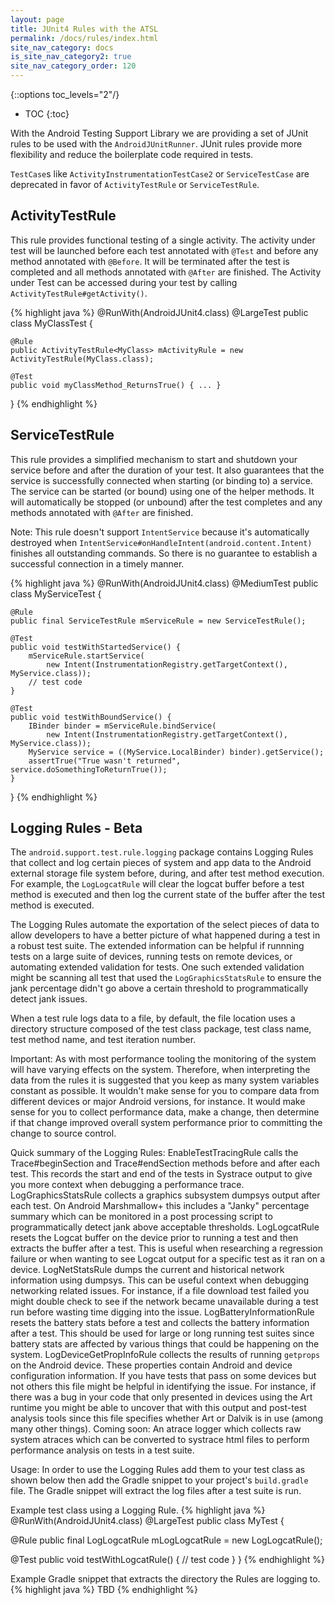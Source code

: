 ```yaml
---
layout: page
title: JUnit4 Rules with the ATSL
permalink: /docs/rules/index.html
site_nav_category: docs
is_site_nav_category2: true
site_nav_category_order: 120
---
```

{::options toc_levels="2"/}

* TOC
{:toc}

With the Android Testing Support Library we are providing a set of JUnit rules to be used with the `AndroidJUnitRunner`. JUnit rules provide more flexibility and reduce the boilerplate code required in tests.

`TestCase`s like `ActivityInstrumentationTestCase2` or `ServiceTestCase` are deprecated in favor of `ActivityTestRule` or `ServiceTestRule`.

## ActivityTestRule
This rule provides functional testing of a single activity. The activity under test will be launched before each test annotated with `@Test` and before any method annotated with `@Before`. It will be terminated after the test is completed and all methods annotated with `@After` are finished. The Activity under Test can be accessed during your test by calling `ActivityTestRule#getActivity()`.

{% highlight java %}
@RunWith(AndroidJUnit4.class)
@LargeTest
public class MyClassTest {

    @Rule
    public ActivityTestRule<MyClass> mActivityRule = new ActivityTestRule(MyClass.class);

    @Test
    public void myClassMethod_ReturnsTrue() { ... }
}
{% endhighlight %}

## ServiceTestRule

This rule provides a simplified mechanism to start and shutdown your service before and after the duration of your test. It also guarantees that the service is successfully connected when starting (or binding to) a service. The service can be started (or bound) using one of the helper methods. It will automatically be stopped (or unbound) after the test completes and any methods annotated with `@After` are finished.

Note: This rule doesn't support `IntentService` because it's automatically destroyed when `IntentService#onHandleIntent(android.content.Intent)` finishes all outstanding commands. So there is no guarantee to establish a successful connection in a timely manner.

{% highlight java %}
@RunWith(AndroidJUnit4.class)
@MediumTest
public class MyServiceTest {

    @Rule
    public final ServiceTestRule mServiceRule = new ServiceTestRule();

    @Test
    public void testWithStartedService() {
        mServiceRule.startService(
            new Intent(InstrumentationRegistry.getTargetContext(), MyService.class));
        // test code
    }

    @Test
    public void testWithBoundService() {
        IBinder binder = mServiceRule.bindService(
            new Intent(InstrumentationRegistry.getTargetContext(), MyService.class));
        MyService service = ((MyService.LocalBinder) binder).getService();
        assertTrue("True wasn't returned", service.doSomethingToReturnTrue());
    }
}
{% endhighlight %}
 
## Logging Rules - Beta

The `android.support.test.rule.logging` package contains Logging Rules that collect and
log certain pieces of system and app data to the Android external storage file system before,
during, and after test method execution. For example, the `LogLogcatRule` will clear the logcat
buffer before a test method is executed and then log the current state of the buffer after the test
method is executed.

The Logging Rules automate the exportation of the select pieces of data to allow
developers to have a better picture of what happened during a test in a robust test suite. The
extended information can be helpful if runnning tests on a large suite of devices, running tests on
remote devices, or automating extended validation for tests. One such extended validation might be
scanning all test that used the `LogGraphicsStatsRule` to ensure the jank percentage didn't go above
a certain threshold to programmatically detect jank issues.

When a test rule logs data to a file, by default, the file location uses a directory
structure composed of the test class package, test class name, test method name, and test iteration
number.

Important: As with most performance tooling the monitoring of the system will have varying effects
on the system. Therefore, when interpreting the data from the rules it is suggested that you keep
as many system variables constant as possible. It wouldn't make sense for you to compare data from
different devices or major Android versions, for instance. It would make sense for you to collect
performance data, make a change, then determine if that change improved overall system performance
prior to committing the change to source control.

Quick summary of the Logging Rules:
    EnableTestTracingRule calls the Trace#beginSection and Trace#endSection methods before and
        after each test. This records the start and end of the tests in Systrace output to give you
        more context when debugging a performance trace.
    LogGraphicsStatsRule collects a graphics subsystem dumpsys output after each test. On Android
        Marshmallow+ this includes a "Janky" percentage summary which can be monitored in a
        post processing script to programmatically detect jank above acceptable thresholds.
    LogLogcatRule resets the Logcat buffer on the device prior to running a test and then extracts
        the buffer after a test. This is useful when researching a regression failure or when
        wanting to see Logcat output for a specific test as it ran on a device.
    LogNetStatsRule dumps the current and historical network information using dumpsys. This can be
        useful context when debugging networking related issues. For instance, if a file download
        test failed you might double check to see if the network became unavailable during a test
        run before wasting time digging into the issue.
    LogBatteryInformationRule resets the battery stats before a test and collects the battery
        information after a test. This should be used for large or long running test suites since
        battery stats are affected by various things that could be happening on the system.
    LogDeviceGetPropInfoRule collects the results of running `getprops` on the Android device. These
        properties contain Android and device configuration information. If you have tests that
        pass on some devices but not others this file might be helpful in identifying the issue.
        For instance, if there was a bug in your code that only presented in devices using the Art
        runtime you might be able to uncover that with this output and post-test analysis tools
        since this file specifies whether Art or Dalvik is in use (among many other things).
    Coming soon: An atrace logger which collects raw system atraces which can be converted to
        systrace html files to perform performance analysis on tests in a test suite.

Usage: In order to use the Logging Rules add them to your test class as shown below then add the
Gradle snippet to your project's `build.gradle` file. The Gradle snippet will extract the log files
after a test suite is run.

Example test class using a Logging Rule.
{% highlight java %}
@RunWith(AndroidJUnit4.class)
@LargeTest
public class MyTest {

@Rule
public final LogLogcatRule mLogLogcatRule = new LogLogcatRule();

@Test
public void testWithLogcatRule() {
// test code
}
}
{% endhighlight %}

Example Gradle snippet that extracts the directory the Rules are logging to.
{% highlight java %}
TBD
{% endhighlight %}
